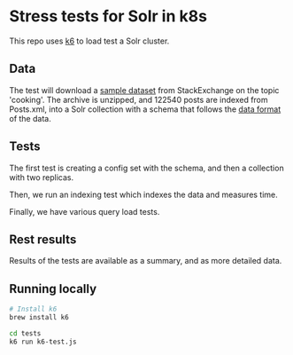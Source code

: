 # Stress tests for Solr in k8s

This repo uses [k6](https://k6.io) to load test a Solr cluster.

## Data

The test will download a [sample dataset](https://archive.org/details/stackexchange) from StackExchange on the topic 'cooking'.
The archive is unzipped, and 122540 posts are indexed from Posts.xml, into a Solr collection with a schema that follows
the [data format](https://meta.stackexchange.com/questions/2677/database-schema-documentation-for-the-public-data-dump-and-sede)
of the data.

## Tests

The first test is creating a config set with the schema, and then a collection with two replicas.

Then, we run an indexing test which indexes the data and measures time.

Finally, we have various query load tests.

## Rest results

Results of the tests are available as a summary, and as more detailed data.

## Running locally

```bash
# Install k6
brew install k6

cd tests
k6 run k6-test.js
```
